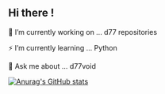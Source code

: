 ## Hi there !

🌱 I’m currently working on ... d77 repositories

⚡ I’m currently learning ... Python

💬 Ask me about ... d77void


[![Anurag's GitHub stats](https://github-readme-stats.vercel.app/api?username=dani-77)](https://github.com/anuraghazra/github-readme-stats)
<!--
**dani-77/dani-77** is a ✨ _special_ ✨ repository because its `README.md` (this file) appears on your GitHub profile.

🌱 I’m currently working on ... d77
🌱 I’m currently learning ... Python
- 👯 I’m looking to collaborate on ...
- 🤔 I’m looking for help with ...
💬 Ask me about ... d77void
- 📫 How to reach me: ...
- 😄 Pronouns: ...
- ⚡ Fun fact: ...
-->
